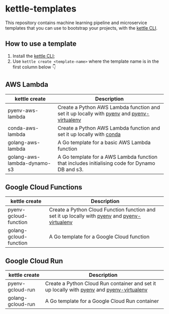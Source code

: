 # kettle-templates

This repository contains machine learning pipeline and microservice templates that you can use to bootstrap your projects, with the [kettle CLI](https://github.com/nlathia/kettle-cli).

## How to use a template

1. Install the [kettle CLI](https://github.com/nlathia/kettle-cli);
2. Use `kettle create <template-name>` where the template name is in the first column below 👇

## AWS Lambda

| kettle create      | Description |
| ----------- | ----------- |
| pyenv-aws-lambda      | Create a Python AWS Lambda function and set it up locally with [pyenv](https://github.com/pyenv/pyenv) and [pyenv-virtualenv](https://github.com/pyenv/pyenv-virtualenv)      |
| conda-aws-lambda      | Create a Python AWS Lambda function and set it up locally with [conda](https://docs.conda.io/en/latest/)      |
| golang-aws-lambda   | A Go template for a basic AWS Lambda function        |
| golang-aws-lambda-dynamo-s3   | A Go template for a AWS Lambda function that includes initialising code for Dynamo DB and s3.        |


## Google Cloud Functions

| kettle create      | Description |
| ----------- | ----------- |
| pyenv-gcloud-function      | Create a Python Cloud Function function and set it up locally with [pyenv](https://github.com/pyenv/pyenv) and [pyenv-virtualenv](https://github.com/pyenv/pyenv-virtualenv)       |
| golang-gcloud-function   | A Go template for a Google Cloud function        |

## Google Cloud Run

| kettle create      | Description |
| ----------- | ----------- |
| pyenv-gcloud-run      | Create a Python Cloud Run container and set it up locally with [pyenv](https://github.com/pyenv/pyenv) and [pyenv-virtualenv](https://github.com/pyenv/pyenv-virtualenv)       |
| golang-gcloud-run   | A Go template for a Google Cloud Run container        |
